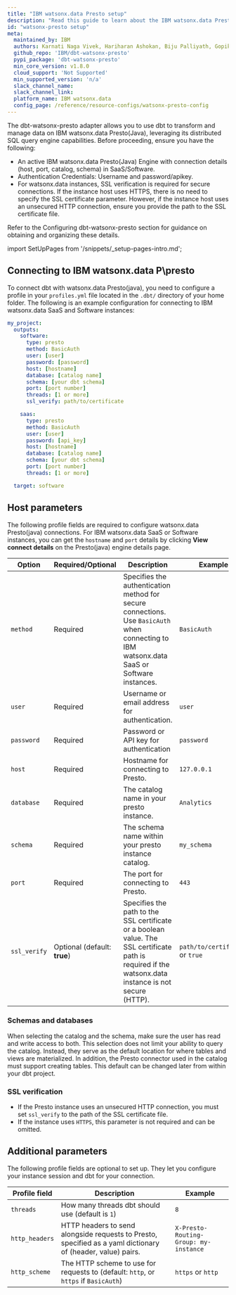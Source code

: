 ```yaml
---
title: "IBM watsonx.data Presto setup"
description: "Read this guide to learn about the IBM watsonx.data Presto setup in dbt."
id: "watsonx-presto setup"
meta:
  maintained_by: IBM
  authors: Karnati Naga Vivek, Hariharan Ashokan, Biju Palliyath, Gopikrishnan Varadarajulu, Rohan Pednekar
  github_repo: 'IBM/dbt-watsonx-presto'
  pypi_package: 'dbt-watsonx-presto'
  min_core_version: v1.8.0
  cloud_support: 'Not Supported'
  min_supported_version: 'n/a'
  slack_channel_name: 
  slack_channel_link: 
  platform_name: IBM watsonx.data
  config_page: /reference/resource-configs/watsonx-presto-config
---
```


The dbt-watsonx-presto adapter allows you to use dbt to transform and manage data on IBM watsonx.data Presto(Java), leveraging its distributed SQL query engine capabilities. Before proceeding, ensure you have the following:
<ul>
  <li>An active IBM watsonx.data Presto(Java) Engine with connection details (host, port, catalog, schema) in SaaS/Software.</li>
  <li>Authentication Credentials: Username and password/apikey.</li>
  <li>For watsonx.data instances, SSL verification is required for secure connections. If the instance host uses HTTPS, there is no need to specify the SSL certificate parameter. However, if the instance host uses an unsecured HTTP connection, ensure you provide the path to the SSL certificate file.</li>
</ul>
Refer to the Configuring dbt-watsonx-presto section for guidance on obtaining and organizing these details.


<Snippet path="warehouse-setups-cloud-callout" />

import SetUpPages from '/snippets/_setup-pages-intro.md';

<SetUpPages meta={frontMatter.meta}/>


## Connecting to IBM watsonx.data P\presto

To connect dbt with watsonx.data Presto(java), you need to configure a profile in your `profiles.yml` file located in the `.dbt/` directory of your home folder. The following is an example configuration for connecting to IBM watsonx.data SaaS and Software instances:

<File name='~/.dbt/profiles.yml'>

```yaml
my_project:
  outputs:
    software:
      type: presto
      method: BasicAuth
      user: [user]
      password: [password]
      host: [hostname]
      database: [catalog name]
      schema: [your dbt schema]
      port: [port number]
      threads: [1 or more]
      ssl_verify: path/to/certificate

    saas:
      type: presto
      method: BasicAuth
      user: [user]
      password: [api_key]
      host: [hostname]
      database: [catalog name]
      schema: [your dbt schema]
      port: [port number]
      threads: [1 or more]

  target: software

```

</File>

## Host parameters

The following profile fields are required to configure watsonx.data Presto(java) connections. For IBM watsonx.data SaaS or Software instances, you can get the `hostname` and `port` details by clicking **View connect details** on the Presto(java) engine details page.

| Option    | Required/Optional | Description | Example  |
| --------- | ------- | ------- | ----------- |
| `method`  | Required | Specifies the authentication method for secure connections. Use `BasicAuth` when connecting to IBM watsonx.data SaaS or Software instances. | `BasicAuth` |
|   `user`  | Required | Username or email address for authentication. | `user` |
| `password`| Required | Password or API key for authentication | `password` |
|   `host`  | Required | Hostname for connecting to Presto. | `127.0.0.1` |
| `database`| Required | The catalog name in your presto instance. | `Analytics` |
|  `schema` | Required | The schema name within your presto instance catalog. | `my_schema`  |
|   `port`  | Required | The port for connecting to Presto.  | `443`  |
| `ssl_verify` | Optional (default: **true**) | Specifies the path to the SSL certificate or a boolean value. The SSL certificate path is required if the watsonx.data instance is not secure (HTTP).| `path/to/certificate` or `true` |


### Schemas and databases
When selecting the catalog and the schema, make sure the user has read and write access to both. This selection does not limit your ability to query the catalog. Instead, they serve as the default location for where tables and views are materialized. In addition, the Presto connector used in the catalog must support creating tables. This default can be changed later from within your dbt project.

### SSL verification
- If the Presto instance uses an unsecured HTTP connection, you must set `ssl_verify` to the path of the SSL certificate file.
- If the instance uses `HTTPS`, this parameter is not required and can be omitted.

## Additional parameters

The following profile fields are optional to set up. They let you configure your instance session and dbt for your connection. 


| Profile field                 |  Description                                                                                                | Example                              |
| ----------------------------- | ----------------------------------------------------------------------------------------------------------- | ------------------------------------ |
| `threads`                     | How many threads dbt should use (default is `1`)                                                            | `8`                                  |
| `http_headers`                | HTTP headers to send alongside requests to Presto, specified as a yaml dictionary of (header, value) pairs. | `X-Presto-Routing-Group: my-instance` |
| `http_scheme`                 | The HTTP scheme to use for requests to    (default: `http`, or `https` if `BasicAuth`)                | `https` or `http`                    |
